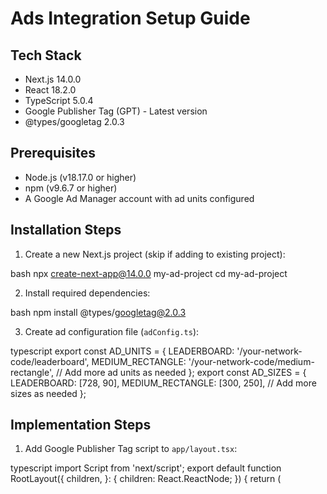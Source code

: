 # Ads Integration Setup Guide

## Tech Stack
- Next.js 14.0.0
- React 18.2.0
- TypeScript 5.0.4
- Google Publisher Tag (GPT) - Latest version
- @types/googletag 2.0.3

## Prerequisites
- Node.js (v18.17.0 or higher)
- npm (v9.6.7 or higher)
- A Google Ad Manager account with ad units configured

## Installation Steps

1. Create a new Next.js project (skip if adding to existing project):

bash
npx create-next-app@14.0.0 my-ad-project
cd my-ad-project


2. Install required dependencies:

bash
npm install @types/googletag@2.0.3


3. Create ad configuration file (`adConfig.ts`):

typescript
export const AD_UNITS = {
LEADERBOARD: '/your-network-code/leaderboard',
MEDIUM_RECTANGLE: '/your-network-code/medium-rectangle',
// Add more ad units as needed
};
export const AD_SIZES = {
LEADERBOARD: [728, 90],
MEDIUM_RECTANGLE: [300, 250],
// Add more sizes as needed
};


## Implementation Steps

1. Add Google Publisher Tag script to `app/layout.tsx`:

typescript
import Script from 'next/script';
export default function RootLayout({
children,
}: {
children: React.ReactNode;
}) {
return (
<html lang="en">
<head>
<Script
id="gpt-script"
strategy="afterInteractive"
src="https://securepubads.g.doubleclick.net/tag/js/gpt.js"
/>
</head>
<body>{children}</body>
</html>
);
}

2. Create an Ad component (`components/Advertisement.tsx`):

typescript
'use client';
import { useEffect } from 'react';
import { AD_UNITS, AD_SIZES } from '../adConfig';
interface AdProps {
adUnit: keyof typeof AD_UNITS;
className?: string;
}
export default function Advertisement({ adUnit, className }: AdProps) {
useEffect(() => {
const slot = window.googletag
.defineSlot(AD_UNITS[adUnit], AD_SIZES[adUnit], ${adUnit}-ad)
?.addService(window.googletag.pubads());
window.googletag.cmd.push(() => {
window.googletag.enableServices();
window.googletag.display(${adUnit}-ad);
});
return () => {
window.googletag.cmd.push(() => {
slot && window.googletag.destroySlots([slot]);
});
};
}, [adUnit]);
return <div id={${adUnit}-ad} className={className} />;
}


## Usage Example

Add the Advertisement component to any page:

typescript
import Advertisement from '../components/Advertisement';
export default function HomePage() {
return (
<main>
<h1>Welcome to my site</h1>
<Advertisement adUnit="LEADERBOARD" />
<div>Your content here</div>
<Advertisement adUnit="MEDIUM_RECTANGLE" />
</main>
);
}


## Configuration Steps

1. Replace network codes in `adConfig.ts` with your actual Google Ad Manager network code
2. Configure ad units in Google Ad Manager that match your defined units
3. Test in development mode:

bash
npm run dev


## Best Practices

- Always implement ads with lazy loading for better performance
- Follow Google's policies regarding ad placement
- Test ad rendering across different devices and viewports
- Implement error boundaries around ad components
- Monitor ad performance using Google Ad Manager reporting

## Troubleshooting

Common issues and solutions:

1. Ads not displaying
   - Verify network code is correct
   - Check console for GPT errors
   - Ensure ad blocker is disabled for testing

2. Layout shifts
   - Pre-define ad container dimensions
   - Use CSS to reserve space for ads

3. Multiple ad refreshes
   - Verify cleanup function is working
   - Check for duplicate component mounting

## Additional Resources

- [Google Publisher Tag Reference](https://developers.google.com/publisher-tag/guides/get-started)
- [Next.js Documentation](https://nextjs.org/docs)
- [Google Ad Manager Help](https://support.google.com/admanager)


